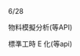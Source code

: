 6/28
<!-- 第一個專案 5/28-->
<!-- 合約管理(完成) -->
<!-- 提出奇怪的排序需求---完成 -->

<!-- 第二個專案 -->
物料模擬分析(等API)

<!-- 第三個專案 6/18-->
<!-- excel E 化(Z_生管_00料品基本資料_V1.0)(完成) -->

<!-- 第四個專案 6/24-->
<!-- excel E 化(Z_物控_01料品領料數量_V1.2)(完成) -->
<!-- 新增月份查詢 以及表格數據千分位 -->

<!-- 第五個專案 -->
<!-- excel E 化(Z_倉庫_03料品庫存現況查詢_V1.0)(完成) -->

<!-- 第六個專案 -->
標準工時 E 化(等api)

<!-- 自學進度 -->
<!-- // Redux Toolkit(RTK) 簡化Redux書寫 -->
<!-- // react-redux 用來連接Redux跟React組件 -->

<!-- npm i @reduxjs/toolkit react-redux -->
<!-- redux -->
<!-- redux黑馬程序员美團外賣案例 -->
